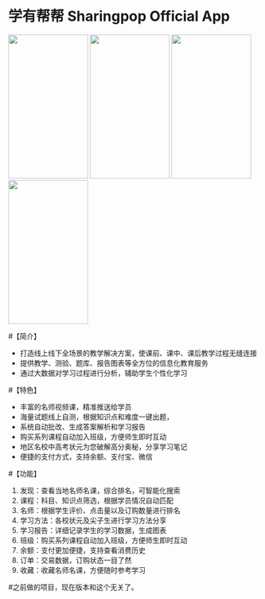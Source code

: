 # 学有帮帮 Sharingpop Official App

<img src="http://a1.mzstatic.com/us/r30/Purple71/v4/b1/23/dc/b123dcee-0195-ca04-2b87-8fec349fd0d4/screen696x696.jpeg" width = "160" height = "289" alt="" />
<img src="http://a3.mzstatic.com/us/r30/Purple71/v4/af/c8/71/afc871ca-5a0b-ed54-865e-1fa361a5cea4/screen696x696.jpeg" width = "160" height = "289" alt="" />
<img src="http://a1.mzstatic.com/us/r30/Purple71/v4/63/e3/6f/63e36f08-215f-4aa9-56fb-95dfa9389a48/screen696x696.jpeg" width = "160" height = "289" alt="" />
<img src="http://a4.mzstatic.com/us/r30/Purple71/v4/2e/bd/60/2ebd60f0-5088-eb5c-eeb6-16f0cec15fb7/screen696x696.jpeg" width = "160" height = "289" alt="" />


#【简介】
* 打造线上线下全场景的教学解决方案，使课前、课中、课后教学过程无缝连接
* 提供教学、测验、题库、报告图表等全方位的信息化教育服务
* 通过大数据对学习过程进行分析，辅助学生个性化学习


#【特色】
* 丰富的名师视频课，精准推送给学员
* 海量试题线上自测，根据知识点和难度一键出题，
* 系统自动批改、生成答案解析和学习报告
* 购买系列课程自动加入班级，方便师生即时互动
* 地区名校中高考状元为您破解高分奥秘，分享学习笔记
* 便捷的支付方式，支持余额、支付宝、微信


#【功能】
1. 发现：查看当地名师名课，综合排名，可智能化搜索
2. 课程：科目、知识点筛选，根据学员情况自动匹配
3. 名师：根据学生评价、点击量以及订购数量进行排名
4. 学习方法：各校状元及尖子生进行学习方法分享
5. 学习报告：详细记录学生的学习数据，生成图表
6. 班级：购买系列课程自动加入班级，方便师生即时互动
7. 余额：支付更加便捷，支持查看消费历史 
8. 订单：交易数据，订购状态一目了然
9. 收藏：收藏名师名课，方便随时参考学习

#之前做的项目，现在版本和这个无关了。
